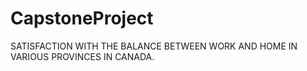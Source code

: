 # CapstoneProject
SATISFACTION WITH THE BALANCE BETWEEN WORK AND HOME IN VARIOUS PROVINCES IN CANADA.
